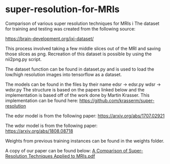 # super-resolution-for-MRIs
Comparison of various super resolution techniques for MRIs
i
The dataset for training and testing was created from the following source:

https://brain-development.org/ixi-dataset/

This process involved taking a few middle slices out of the MRI and saving those slices as png.
Recreation of this dataset is possible by using the nii2png.py script.

The dataset function can be found in dataset.py and is used to load the low/high resolution
images into tensorflow as a dataset.

The models can be found in the files by their name
edsr -> edsr.py
wdsr -> wdsr.py
The structure is based on the papers linked below and the implementation is based off of the
work done by Martin Krasser. This implementation can be found here:
https://github.com/krasserm/super-resolution

The edsr model is from the following paper:
https://arxiv.org/abs/1707.02921

The wdsr model is from the following paper:
https://arxiv.org/abs/1808.08718

Weights from previous training instances can be found in the weights folder.

A copy of our paper can be found below:
[A Comparison of Super-Resolution Techniques Applied to MRIs.pdf](https://github.com/dleviminzi/EDSR-and-WDSR-for-MRI-Super-Resolution/files/13244305/A.Comparison.of.Super-Resolution.Techniques.Applied.to.MRIs.pdf)
